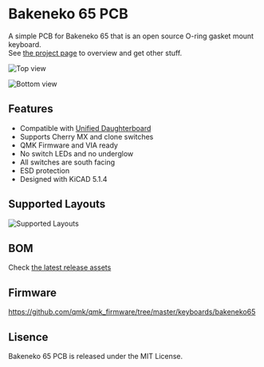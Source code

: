 # Bakeneko 65 PCB

A simple PCB for Bakeneko 65 that is an open source O-ring gasket mount keyboard.  
See [the project page](https://github.com/kkatano/bakeneko-65) to overview and get other stuff.

![Top view](images/bakeneko-65-pcb-top.png)

![Bottom view](images/bakeneko-65-pcb-bottom.png)

## Features
 * Compatible with [Unified Daughterboard](https://github.com/ai03-2725/Unified-Daughterboard)
 * Supports Cherry MX and clone switches
 * QMK Firmware and VIA ready
 * No switch LEDs and no underglow
 * All switches are south facing
 * ESD protection
 * Designed with KiCAD 5.1.4

## Supported Layouts

![Supported Layouts](images/keyboard-layout.png)

## BOM

Check [the latest release assets](https://github.com/kkatano/bakeneko-65-pcb/releases)

## Firmware

https://github.com/qmk/qmk_firmware/tree/master/keyboards/bakeneko65

## Lisence

Bakeneko 65 PCB is released under the MIT License.
